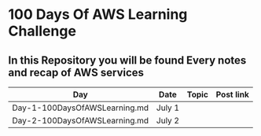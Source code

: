 <h1> 100 Days Of AWS Learning Challenge </h1>
 <h2> In this Repository you will be found Every notes and recap of AWS services </h2>
 
| Day                           | Date        | Topic       | Post link |
| ----------------------------- | ----------- | ----------- |-----------|
| Day-1-100DaysOfAWSLearning.md | July 1      |             |           |
| Day-2-100DaysOfAWSLearning.md | July 2      |             |           |
 
